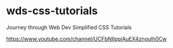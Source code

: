 # wds-css-tutorials
Journey through Web Dev Simplified CSS Tutorials

https://www.youtube.com/channel/UCFbNIlppjAuEX4znoulh0Cw
